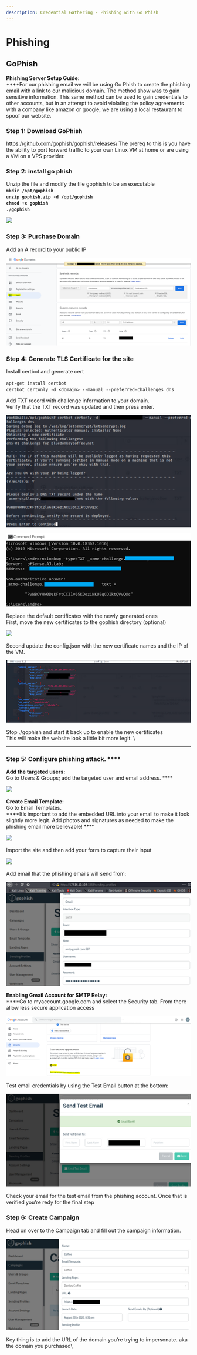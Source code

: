 ```yaml
---
description: Credential Gathering - Phishing with Go Phish
---
```


# Phishing

## GoPhish

**Phishing Server Setup Guide:**\
****For our phishing email we will be using Go Phish to create the phishing email with a link to our malicious domain. The method show was to gain sensitive information. This same method can be used to gain credentials to other accounts, but in an attempt to avoid violating the policy agreements with a company like amazon or google, we are using a local restaurant to spoof our website.

### **Step 1:** Download GoPhish&#x20;

[https://github.com/gophish/gophish/releases\
](https://github.com/gophish/gophish/releases)The prereq to this is you have the ability to port forward traffic to your own Linux VM at home or are using a VM on a VPS provider.

### **Step 2: install go phish**

Unzip the file and modify the file gophish to be an executable\
**`mkdir /opt/gophish`**\
**`unzip gophish.zip -d /opt/gophish`**\
**`chmod +x gophish`**\
**`./gophish`**

![](https://lh6.googleusercontent.com/BVrveXdkwHvWEbcaKzE\_Bex6IYZaCy0zKzTeLYVsIZ4FmoGf\_XY8qdnT9IKfQKj5oHQS\_a7GDSZOWtB29hF5mZSvR9rELGkV8bDVq0DvqMRYAcbjhtMjd-Cq3IHINnXrCrttDrb9)

### **Step 3: Purchase Domain**

Add an A record to your public IP&#x20;

![](<../.gitbook/assets/image (167).png>)

### **Step 4: Generate TLS Certificate for the site**

Install certbot and generate cert

`apt-get install certbot`\
`certbot certonly -d <domain> --manual --preferred-challenges dns`

Add TXT record with challenge information to your domain.\
Verify that the TXT record was updated and then press enter.

![Certbot cert](<../.gitbook/assets/image (160).png>)

![verify the TXT record](<../.gitbook/assets/image (161).png>)

Replace the default certificates with the newly generated ones\
First, move the new certificates to the gophish directory (optional)

![](https://lh3.googleusercontent.com/oTSbRu7VUCiLdAdAbFdQVBzBlanOjzJ74iFurWx68nPdAlI4Gw1kEACAdM5lpYJdZ6YAYeXHaXXWmJfW4Dx9a8EdWzUZrZuuwe-mhTlnp2MBqWSiqM-Po3H9c\_qjM7ilxH5wyHMl)

Second update the config.json with the new certificate names and the IP of the VM.&#x20;

![config.json](<../.gitbook/assets/image (165).png>)

Stop ./gophish and start it back up to enable the new certificates\
This will make the website look a little bit more legit. \
****

### Step 5: Configure phishing attack. ****&#x20;

**Add the targeted users:**\
Go to Users & Groups; add the targeted user and email address. ****&#x20;

![](https://lh3.googleusercontent.com/bYulbqiVEdnFaxiv4IesPlyQCn5KeZ3Dr-O7qWjZ8bOq9Rq9Rrw1YssQg4eH4jDJSzu0kXNI4vJnnne7FMEPhvYsWL9I5b95ZAqwelMezJZIIB81w4RqPLZUlz0sKRcwm6\_o9BZG)

**Create Email Template:**\
Go to Email Templates.\
****It’s important to add the embedded URL into your email to make it look slightly more legit. Add photos and signatures as needed to make the phishing email more believable! ****&#x20;

![](https://lh4.googleusercontent.com/cjCTwc7QuH\_\_\_qnVg7LIF7d2kS0Yh7gxmIQCh071h1lwADqhXWBimaw-VvE7rXvO74mnAGUbKbm3uS9XiYUJKq1-euuyhkaI263vuFzzEB5G8L5hr4b-RVpsGZFCulRXDh8mn-xN)

Import the site and then add your form to capture their input

![](https://lh3.googleusercontent.com/hLneBzlCnSKGqFEg251nloK1VB-nvGdKDy00\_a0f\_ex33lFit02oVzTEdMSszuVl1PDhvM6V-6ko-IHUHyeX7YOIW361datoh31sC5qm\_EgoQq3FoOYlr7bEys55-SRUZnel0ArS)

Add email that the phishing emails will send from:

![](<../.gitbook/assets/image (162).png>)

**Enabling Gmail Account for SMTP Relay:**\
****Go to myaccount.google.com and select the Security tab. From there allow less secure application access

![](<../.gitbook/assets/image (158).png>)

Test email credentials by using the Test Email button at the bottom:

![](<../.gitbook/assets/image (159).png>)

Check your email for the test email from the phishing account. Once that is verified you’re redy for the final step

### **Step 6: Create Campaign**

Head on over to the Campaign tab and fill out the campaign information.

![](<../.gitbook/assets/image (163).png>)

Key thing is to add the URL of the domain you’re trying to impersonate. aka the domain you purchased\



